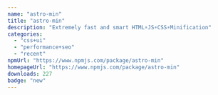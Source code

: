 ```yaml
---
name: "astro-min"
title: "astro-min"
description: "Extremely fast and smart HTML⚡JS⚡CSS⚡Minification"
categories:
  - "css+ui"
  - "performance+seo"
  - "recent"
npmUrl: "https://www.npmjs.com/package/astro-min"
homepageUrl: "https://www.npmjs.com/package/astro-min"
downloads: 227
badge: "new"
---
```

